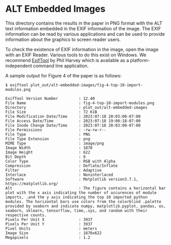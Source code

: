 # ALT Embedded Images

This directory contains the results in the paper in PNG format with the ALT text information embedded in the EXIF information of the image.
The EXIF information can be read by various applications and can be used to provide information about the graphics to screen reader users.

To check the existence of EXIF information in the image, open the image with an EXIF Reader. Various tools to do this exist on Windows.
We recommend [ExifTool](https://exiftool.org/) by Phil Harvey which is available as a platform-independent command line application.

A sample output for Figure 4 of the paper is as follows:

```
$ exiftool plot_out/alt-embedded-images/fig-4-top-10-import-modules.png

ExifTool Version Number         : 12.40
File Name                       : fig-4-top-10-import-modules.png
Directory                       : plot_out/alt-embedded-images
File Size                       : 72 KiB
File Modification Date/Time     : 2023:07:18 20:03:00-07:00
File Access Date/Time           : 2023:07:18 19:00:18-07:00
File Inode Change Date/Time     : 2023:07:18 20:03:00-07:00
File Permissions                : -rw-rw-r--
File Type                       : PNG
File Type Extension             : png
MIME Type                       : image/png
Image Width                     : 1870
Image Height                    : 622
Bit Depth                       : 8
Color Type                      : RGB with Alpha
Compression                     : Deflate/Inflate
Filter                          : Adaptive
Interlace                       : Noninterlaced
Software                        : Matplotlib version3.7.1, https://matplotlib.org/
Alt                             : The figure contains a horizontal bar plot with the x axis indicating the number of occurences of module imports, .and the y axis indicating the top 10 imported python modules. The horizontal bars use colors from the colorblind .palette provided by seaborn and indicate numpy, matplotlib.pyplot, pandas, os, seaborn, sklearn, tensorflow, time,.sys, and random with their respective counts.
Pixels Per Unit X               : 3937
Pixels Per Unit Y               : 3937
Pixel Units                     : meters
Image Size                      : 1870x622
Megapixels                      : 1.2
```

